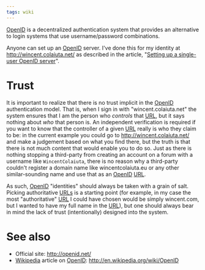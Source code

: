 ```yaml
---
tags: wiki
---
```


[OpenID](/wiki/OpenID) is a decentralized authentication system that provides an alternative to login systems that use username/password combinations.

Anyone can set up an [OpenID](/wiki/OpenID) server. I've done this for my identity at <http://wincent.colaiuta.net/> as described in the article, "[Setting up a single-user OpenID server](/wiki/Setting_up_a_single-user_OpenID_server)".

# Trust

It is important to realize that there is no trust implicit in the [OpenID](/wiki/OpenID) authentication model. That is, when I sign in with "wincent.colaiuta.net" the system ensures that I am the person who _controls_ that [URL](/wiki/URL), but it says nothing about _who_ that person is. An independent verification is required if you want to know that the controller of a given [URL](/wiki/URL) really is who they claim to be: in the current example you could go to <http://wincent.colaiuta.net/> and make a judgement based on what you find there, but the truth is that there is not much content that would enable you to do so. Just as there is nothing stopping a third-party from creating an account on a forum with a username like `WincentColaiuta`, there is no reason why a third-party couldn't register a domain name like wincentcolaiuta.eu or any other similar-sounding name and use that as an [OpenID](/wiki/OpenID) [URL](/wiki/URL).

As such, [OpenID](/wiki/OpenID) "identities" should always be taken with a grain of salt. Picking authoritative [URLs](/wiki/URLs) is a starting point (for example, in my case the most "authoritative" [URL](/wiki/URL) I could have chosen would be simply wincent.com, but I wanted to have my full name in the [URL](/wiki/URL)), but one should always bear in mind the lack of trust (intentionally) designed into the system.

# See also

-   Official site: <http://openid.net/>
-   [Wikipedia](/wiki/Wikipedia) article on [OpenID](/wiki/OpenID): <http://en.wikipedia.org/wiki/OpenID>
